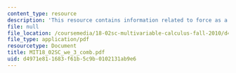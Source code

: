 ```yaml
---
content_type: resource
description: 'This resource contains information related to force as a vector. '
file: null
file_location: /coursemedia/18-02sc-multivariable-calculus-fall-2010/d4971e811683f61b5c9b0102131ab9e6_MIT18_02SC_we_3_comb.pdf
file_type: application/pdf
resourcetype: Document
title: MIT18_02SC_we_3_comb.pdf
uid: d4971e81-1683-f61b-5c9b-0102131ab9e6
---
```

